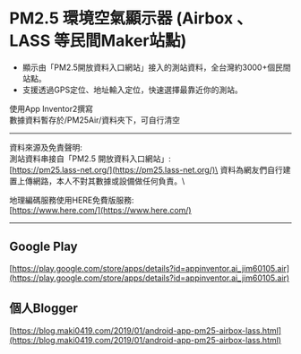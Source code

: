 # PM2.5 環境空氣顯示器 (Airbox 、 LASS 等民間Maker站點)
* 顯示由「PM2.5開放資料入口網站」接入的測站資料，全台灣約3000+個民間站點。
* 支援透過GPS定位、地址輸入定位，快速選擇最靠近你的測站。

使用App Inventor2撰寫\
數據資料暫存於/PM25Air/資料夾下，可自行清空

------

資料來源及免責聲明:\
測站資料串接自「PM2.5 開放資料入口網站」:\
[https://pm25.lass-net.org/](https://pm25.lass-net.org/)\
資料為網友們自行建置上傳網路，本人不對其數據或設備做任何負責。\

地理編碼服務使用HERE免費版服務:\
[https://www.here.com/](https://www.here.com/)

------

## Google Play
[https://play.google.com/store/apps/details?id=appinventor.ai_jim60105.air](https://play.google.com/store/apps/details?id=appinventor.ai_jim60105.air)

## 個人Blogger
[https://blog.maki0419.com/2019/01/android-app-pm25-airbox-lass.html](https://blog.maki0419.com/2019/01/android-app-pm25-airbox-lass.html)
